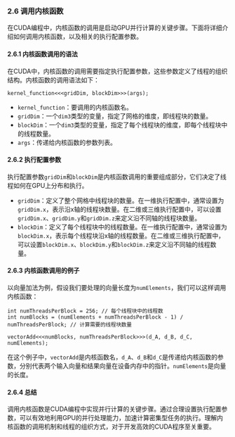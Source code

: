 ### 2.6 调用内核函数

在CUDA编程中，内核函数的调用是启动GPU并行计算的关键步骤。下面将详细介绍如何调用内核函数，以及相关的执行配置参数。

#### 2.6.1 内核函数调用的语法

在CUDA中，内核函数的调用需要指定执行配置参数，这些参数定义了线程的组织结构。内核函数的调用语法如下：

```cuda
kernel_function<<<gridDim, blockDim>>>(args);
```

- `kernel_function`：要调用的内核函数名。
- `gridDim`：一个`dim3`类型的变量，指定了网格的维度，即线程块的数量。
- `blockDim`：一个`dim3`类型的变量，指定了每个线程块的维度，即每个线程块中的线程数量。
- `args`：传递给内核函数的参数列表。

#### 2.6.2 执行配置参数

执行配置参数`gridDim`和`blockDim`是内核函数调用的重要组成部分，它们决定了线程如何在GPU上分布和执行。

- `gridDim`：定义了整个网格中线程块的数量。在一维执行配置中，通常设置为`gridDim.x`，表示沿x轴的线程块数量。在二维或三维执行配置中，可以设置`gridDim.x`、`gridDim.y`和`gridDim.z`来定义沿不同轴的线程块数量。
- `blockDim`：定义了每个线程块中的线程数量。在一维执行配置中，通常设置为`blockDim.x`，表示每个线程块沿x轴的线程数量。在二维或三维执行配置中，可以设置`blockDim.x`、`blockDim.y`和`blockDim.z`来定义沿不同轴的线程数量。

#### 2.6.3 内核函数调用的例子

以向量加法为例，假设我们要处理的向量长度为`numElements`，我们可以这样调用内核函数：

```cuda
int numThreadsPerBlock = 256; // 每个线程块中的线程数
int numBlocks = (numElements + numThreadsPerBlock - 1) / numThreadsPerBlock; // 计算需要的线程块数量

vectorAdd<<<numBlocks, numThreadsPerBlock>>>(d_A, d_B, d_C, numElements);
```

在这个例子中，`vectorAdd`是内核函数名，`d_A`、`d_B`和`d_C`是传递给内核函数的参数，分别代表两个输入向量和结果向量在设备内存中的指针。`numElements`是向量的长度。

#### 2.6.4 总结

调用内核函数是CUDA编程中实现并行计算的关键步骤。通过合理设置执行配置参数，可以有效地利用GPU的并行处理能力，加速计算密集型任务的执行。理解内核函数的调用机制和线程的组织方式，对于开发高效的CUDA程序至关重要。
